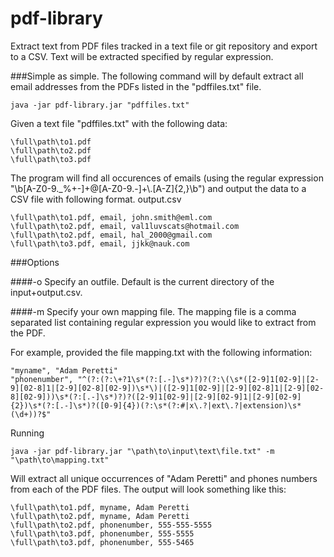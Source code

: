 # pdf-library
Extract text from PDF files tracked in a text file or git repository and export to a CSV. Text will be extracted specified by regular expression.

###Simple as simple.
The following command will by default extract all email addresses from the PDFs listed in the "pdffiles.txt" file.
```
java -jar pdf-library.jar "pdffiles.txt"
```
Given a text file "pdffiles.txt" with the following data:
```
\full\path\to1.pdf
\full\path\to2.pdf
\full\path\to3.pdf
```
The program will find all occurences of emails (using the regular expression "\\b[A-Z0-9._%+-]+@[A-Z0-9.-]+\\.[A-Z]{2,}\\b") and output the data to a CSV file with following format.
output.csv
```
\full\path\to1.pdf, email, john.smith@eml.com
\full\path\to2.pdf, email, val1luvscats@hotmail.com
\full\path\to2.pdf, email, hal_2000@gmail.com
\full\path\to3.pdf, email, jjkk@nauk.com
```

###Options

####-o
Specify an outfile. Default is the current directory of the input+output.csv.

####-m
Specify your own mapping file. The mapping file is a comma separated list containing regular expression you would like to extract from the PDF.

For example, provided the file mapping.txt with the following information:
```
"myname", "Adam Peretti"
"phonenumber", "^(?:(?:\+?1\s*(?:[.-]\s*)?)?(?:\(\s*([2-9]1[02-9]|[2-9][02-8]1|[2-9][02-8][02-9])\s*\)|([2-9]1[02-9]|[2-9][02-8]1|[2-9][02-8][02-9]))\s*(?:[.-]\s*)?)?([2-9]1[02-9]|[2-9][02-9]1|[2-9][02-9]{2})\s*(?:[.-]\s*)?([0-9]{4})(?:\s*(?:#|x\.?|ext\.?|extension)\s*(\d+))?$"
```

Running 
```
java -jar pdf-library.jar "\path\to\input\text\file.txt" -m "\path\to\mapping.txt"
```

Will extract all unique occurrences of "Adam Peretti" and phones numbers from each of the PDF files. The output will look something like this:
```
\full\path\to1.pdf, myname, Adam Peretti
\full\path\to2.pdf, myname, Adam Peretti
\full\path\to2.pdf, phonenumber, 555-555-5555
\full\path\to3.pdf, phonenumber, 555-5555
\full\path\to3.pdf, phonenumber, 555-5465
```


